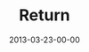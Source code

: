 ---
layout: message
category: message
series: "ROI"
title: "Return"
date: 2013-03-23-00-00
message_id: 773
sc-permalink-url: "http://soundcloud.com/crdschurch/return"
audio: "http://s3.amazonaws.com/crossroads-media/messages/audio/roi_03.mp3"
audio-duration: "44:36"
program: "http://s3.amazonaws.com/crossroads-media/documents/03_23-24_13Program_LO.pdf"
description: "We are experimenting with investing for return."
video: "http://s3.amazonaws.com/crossroads-media/messages/video/roi_03.mp4"
video-duration: "44:42"
yt-embed-url: "//www.youtube.com/embed/CAXmNAtq3TM"
video-image: "http://s3.amazonaws.com/crossroads-media/images/roi_03_still.jpg"
tag: 
 - investment
 - return
 - roi
 - brian-tome
 - rice
 - beans
 - experiment
 - program
explicit: false
---